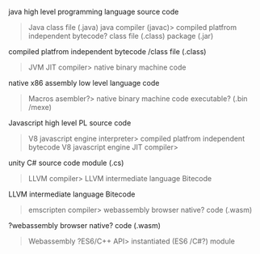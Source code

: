 


java high level programming language source code
>Java class file (.java)
>java compiler (javac)>
compiled platfrom independent bytecode?
>class file (.class)
>package (.jar)

compiled platfrom independent bytecode
/class file (.class)
>JVM JIT compiler>
native binary machine code

native x86 assembly low level language  code
>Macros asembler?>
native binary machine code
> executable? (.bin /mexe)

Javascript high level PL source code
>V8 javascript engine interpreter>
compiled platfrom independent bytecode
>V8 javascript engine JIT compiler>

unity C# source code module (.cs)
>LLVM compiler>
LLVM intermediate language Bitecode

LLVM intermediate language Bitecode
>emscripten compiler>
>webassembly browser native? code (.wasm)

?webassembly browser native? code (.wasm)
>Webassembly ?ES6/C++ API>
instantiated (ES6 /C#?) module
